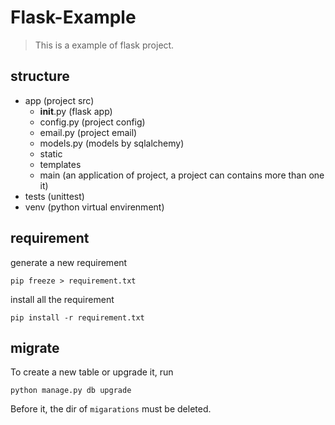 # Flask-Example

> This is a example of flask project.

## structure

* app (project src)
  * __init__.py (flask app)
  * config.py   (project config)
  * email.py    (project email)
  * models.py   (models by sqlalchemy)
  * static      
  * templates
  * main        (an application of project, a project can contains more than one it)
* tests         (unittest)
* venv          (python virtual envirenment)

## requirement

generate a new requirement

```
pip freeze > requirement.txt
```

install all the requirement

```
pip install -r requirement.txt
```

## migrate

To create a new table or upgrade it, run 

```
python manage.py db upgrade
```

Before it, the dir of `migarations` must be deleted.
